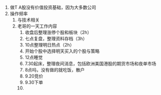 

1. 做T
  A股没有价值投资基础，因为大多数公司
2. 操作频率
   1. 与技术相关
   2. 老哥的一天工作内容
      1. 收盘后整理涨停个股和板块（2h）
      2. 七点复盘，整理资料存档（3h）
      3. 10点整理明日热点（2h）
      4. 开始个股中选择明天买入的个股与策略
      5. 12点睡觉
      6. 7.30起床，整理夜间消息，包括欧洲美国港股的期货市场和夜单市场
      7. 8点吗，没有做的就吃饭，散户
      8. 9.20竞价
      9. 9.30下单
      10. 


